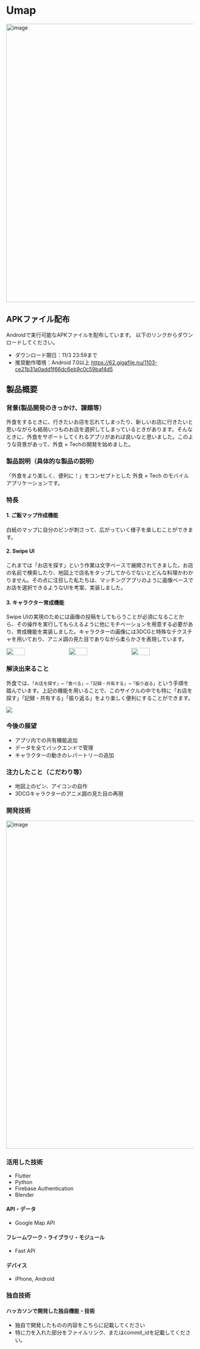 # Umap
<img width="746" alt="image" src="https://github.com/jphacks/SP_2303/assets/81278726/85c804bf-4fb7-4d0e-8d46-4f0253084cd9">


## APKファイル配布
Androidで実行可能なAPKファイルを配布しています。
以下のリンクからダウンロードしてください。

- ダウンロード期日：11/3 23:59まで
- 推奨動作環境：Android 7.0以上
https://62.gigafile.nu/1103-ce21b31a0add1f66dc6eb9c0c59baf4d5

## 製品概要
### 背景(製品開発のきっかけ、課題等）
外食をするときに、行きたいお店を忘れてしまったり、新しいお店に行きたいと思いながらも結局いつものお店を選択してしまっているときがあります。そんなときに、外食をサポートしてくれるアプリがあれば良いなと思いました。このような背景があって、外食 × Techの開発を始めました。


### 製品説明（具体的な製品の説明）
「外食をより楽しく、便利に！」をコンセプトとした 外食 × Tech のモバイルアプリケーションです。

### 特長
#### 1. ご飯マップ作成機能
白紙のマップに自分のピンが刺さって、広がっていく様子を楽しむことができます。


#### 2. Swipe UI
これまでは「お店を探す」という作業は文字ベースで展開されてきました。お店の名前で検索したり、地図上で店名をタップしてからでないとどんな料理かわかりません。その点に注目した私たちは、マッチングアプリのように画像ベースでお店を選択できるようなUIを考案、実装しました。


#### 3. キャラクター育成機能
Swipe UIの実現のためには画像の投稿をしてもらうことが必須になることから、その操作を実行してもらえるように他にモチベーションを用意する必要があり、育成機能を実装しました。キャラクターの画像には3DCGと特殊なテクスチャを用いており、アニメ調の見た目でありながら柔らかさを表現しています。

<p align="center">
<div style="display:flex">
  <img style="flex-grow:1" src="https://github.com/jphacks/SP_2303/assets/81278726/ea0954dd-4a6a-43c3-846e-d13cef94e300" width="30%">
  <img style="flex-grow:1" src="https://github.com/jphacks/SP_2303/assets/81278726/95c5bae0-3279-4157-9bad-22976b46561f" width="30%">
  <img style="flex-grow:1" src="https://github.com/jphacks/SP_2303/assets/81278726/b8849999-623c-4b1c-81de-1f9b389f51d4" width="30%">
</div>
</p>


### 解決出来ること
外食では、``「お店を探す」→「食べる」→「記録・共有する」→「振り返る」``という手順を踏んでいます。上記の機能を用いることで、このサイクルの中でも特に「お店を探す」「記録・共有する」「振り返る」をより楽しく便利にすることができます。


![](https://hackmd.io/_uploads/rkWbDwjMa.png)

### 今後の展望
- アプリ内での共有機能追加
- データを全てバックエンドで管理
- キャラクターの動きのレパートリーの追加

### 注力したこと（こだわり等）
* 地図上のピン、アイコンの自作
* 3DCGキャラクターのアニメ調の見た目の再現

### 開発技術
<img width="879" alt="image" src="https://github.com/jphacks/SP_2303/assets/63779824/e0926bff-bea7-48ce-87fd-3833a6457d8c">

### 活用した技術
- Flutter
- Python
- Firebase Authentication
- Blender

#### API・データ
* Google Map API

#### フレームワーク・ライブラリ・モジュール
* Fast API

#### デバイス
* iPhone, Android

### 独自技術
#### ハッカソンで開発した独自機能・技術
* 独自で開発したものの内容をこちらに記載してください
* 特に力を入れた部分をファイルリンク、またはcommit_idを記載してください。
